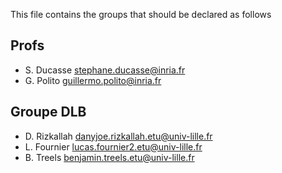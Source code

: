 This file contains the groups that should be declared as follows

## Profs
- S. Ducasse stephane.ducasse@inria.fr
- G. Polito guillermo.polito@inria.fr

## Groupe DLB
- D. Rizkallah danyjoe.rizkallah.etu@univ-lille.fr
- L. Fournier lucas.fournier2.etu@univ-lille.fr
- B. Treels benjamin.treels.etu@univ-lille.fr
